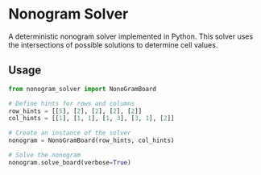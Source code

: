# Nonogram Solver

A deterministic nonogram solver implemented in Python. This solver uses the intersections of possible solutions to determine cell values.

## Usage

```python
from nonogram_solver import NonoGramBoard

# Define hints for rows and columns
row_hints = [[5], [2], [2], [2], [2]]
col_hints = [[1], [1, 1], [1, 3], [3, 1], [2]]

# Create an instance of the solver
nonogram = NonoGramBoard(row_hints, col_hints)

# Solve the nonogram
nonogram.solve_board(verbose=True)
```

